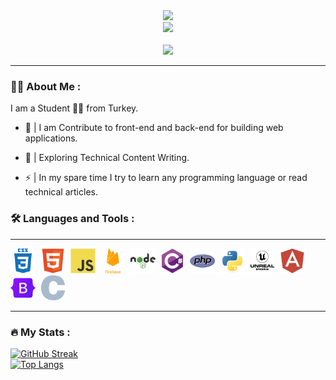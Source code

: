 <div id="header" align="center">
    <img src="https://media.giphy.com/media/M9gbBd9nbDrOTu1Mqx/giphy.gif" width="100" />
    <br>
    <a href="www.linkedin.com/in/esadezgi">
        <img src="https://img.shields.io/badge/LinkedIn-blue?logo=linkedin&logoColor=white&style=for-the-badge" height="50px" />
    </a><br>
    <img src="https://komarev.com/ghpvc/?username=Esad27&style=flat-square&color=blue" alt="" /><br>
    <img src="https://media1.giphy.com/media/NytMLKyiaIh6VH9SPm/giphy.gif?cid=ecf05e47hnn6z62au6nf8rciik73up0lwrrnelgpl5fyx2wf&rid=giphy.gif&ct=g" />
    <br>
</div>

---

### :man_technologist: About Me :

I am a Student 👨‍🎓  from Turkey.

- :telescope: | I am Contribute to front-end and back-end for building web applications.

- 🌱 | Exploring Technical Content Writing.

- :zap: | In my spare time I try to learn any programming language or read technical articles.

### :hammer_and_wrench: Languages and Tools :
<hr>
<div>  
  <img src="https://github.com/devicons/devicon/blob/master/icons/css3/css3-plain-wordmark.svg"  title="CSS3" alt="CSS" width="40" height="40"/>&nbsp;
  <img src="https://github.com/devicons/devicon/blob/master/icons/html5/html5-original.svg" title="HTML5" alt="HTML" width="40" height="40"/>&nbsp;
  <img src="https://github.com/devicons/devicon/blob/master/icons/javascript/javascript-original.svg" title="JavaScript" alt="JavaScript" width="40" height="40"/>&nbsp;
  <img src="https://github.com/devicons/devicon/blob/master/icons/firebase/firebase-plain-wordmark.svg" title="Firebase" alt="Firebase" width="40" height="40"/>&nbsp;  
  <img src="https://github.com/devicons/devicon/blob/master/icons/nodejs/nodejs-original-wordmark.svg" title="NodeJS" alt="NodeJS" width="40" height="40"/>&nbsp;
  <img src="https://raw.githubusercontent.com/devicons/devicon/1119b9f84c0290e0f0b38982099a2bd027a48bf1/icons/csharp/csharp-original.svg" title="csharp" alt="csharp" width="40" height="40">&nbsp;
<img src="https://raw.githubusercontent.com/devicons/devicon/1119b9f84c0290e0f0b38982099a2bd027a48bf1/icons/php/php-original.svg" title="php" alt="php" width="40" height="40">&nbsp;
<img src="https://raw.githubusercontent.com/devicons/devicon/1119b9f84c0290e0f0b38982099a2bd027a48bf1/icons/python/python-original.svg" title="python" alt="python" width="40" height="40">&nbsp;
<img src="https://raw.githubusercontent.com/devicons/devicon/1119b9f84c0290e0f0b38982099a2bd027a48bf1/icons/unrealengine/unrealengine-original-wordmark.svg" title="unrealengine" alt="unrealengine" width="40" height="40">&nbsp;
<img src="https://raw.githubusercontent.com/devicons/devicon/1119b9f84c0290e0f0b38982099a2bd027a48bf1/icons/angularjs/angularjs-plain.svg" title="angularjs" alt="angularjs" width="40" height="40">&nbsp;
<img src="https://raw.githubusercontent.com/devicons/devicon/1119b9f84c0290e0f0b38982099a2bd027a48bf1/icons/bootstrap/bootstrap-original.svg" title="bootstrap" alt="bootstrap" width="40" height="40">&nbsp;
<img src="https://raw.githubusercontent.com/devicons/devicon/1119b9f84c0290e0f0b38982099a2bd027a48bf1/icons/c/c-original.svg" title="c" alt="c" width="40" height="40">&nbsp;
  </div>
  
  ---

### :fire: My Stats :
[![GitHub Streak](http://github-readme-streak-stats.herokuapp.com?user=Esad27&theme=highcontrast&date_format=n%2Fj%5B%2FY%5D)](https://git.io/streak-stats)<br>
[![Top Langs](https://github-readme-stats.vercel.app/api/top-langs/?username=Esad27&layout=compact&theme=vision-friendly-dark)](https://github.com/anuraghazra/github-readme-stats)



<!---

### 👋 Hi there, I'm Esad Ezgi

🎯 I am a Computer Engineering student from Turkey, passionate about:
- Quantitative Finance & Algorithmic Trading
- Python for data analysis & trading bot development
- Financial modeling & statistical computing
- AI-based market prediction

💼 Currently building tools to analyze crypto markets using Z-Score & technical indicators.
📚 Side-studying Statistics & Economics to strengthen my quant foundation.

--->
